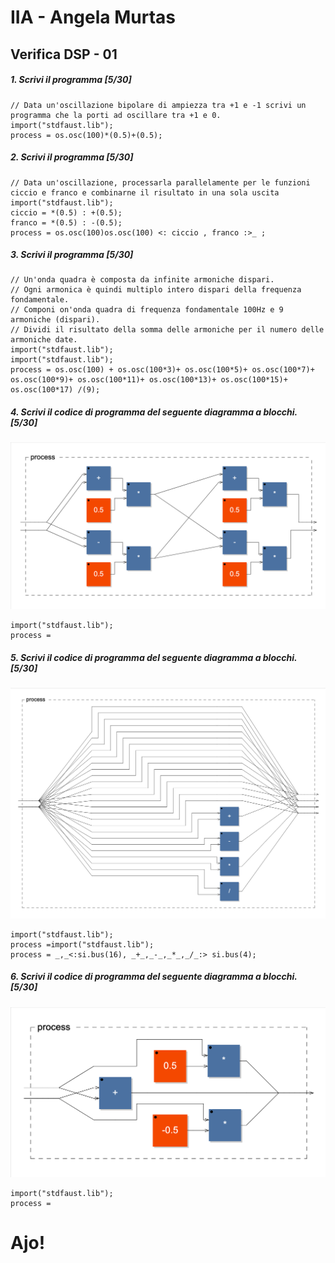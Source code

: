 # IIA - Angela Murtas
## Verifica DSP - 01

##### 1. Scrivi il programma [5/30]

```
// Data un'oscillazione bipolare di ampiezza tra +1 e -1 scrivi un programma che la porti ad oscillare tra +1 e 0.
import("stdfaust.lib");
process = os.osc(100)*(0.5)+(0.5);
```

##### 2. Scrivi il programma [5/30]

```
// Data un'oscillazione, processarla parallelamente per le funzioni ciccio e franco e combinarne il risultato in una sola uscita
import("stdfaust.lib");
ciccio = *(0.5) : +(0.5);
franco = *(0.5) : -(0.5);
process = os.osc(100)os.osc(100) <: ciccio , franco :>_ ;
```

##### 3. Scrivi il programma [5/30]

```
// Un'onda quadra è composta da infinite armoniche dispari.
// Ogni armonica è quindi multiplo intero dispari della frequenza fondamentale.  
// Componi on'onda quadra di frequenza fondamentale 100Hz e 9 armoniche (dispari).
// Dividi il risultato della somma delle armoniche per il numero delle armoniche date.
import("stdfaust.lib");
import("stdfaust.lib");
process = os.osc(100) + os.osc(100*3)+ os.osc(100*5)+ os.osc(100*7)+ os.osc(100*9)+ os.osc(100*11)+ os.osc(100*13)+ os.osc(100*15)+ os.osc(100*17) /(9);
```

##### 4. Scrivi il codice di programma del seguente diagramma a blocchi. [5/30]

![ms matrix](https://github.com/LSSN/2019-11-28-DSP-2A/blob/master/001.png)

```
import("stdfaust.lib");
process =
```

##### 5. Scrivi il codice di programma del seguente diagramma a blocchi. [5/30]

![inutilmatrix](https://github.com/LSSN/2019-11-28-DSP-2A/blob/master/002.png)

```
import("stdfaust.lib");
process =import("stdfaust.lib");
process = _,_<:si.bus(16), _+_,_-_,_*_,_/_:> si.bus(4);
```

##### 6. Scrivi il codice di programma del seguente diagramma a blocchi. [5/30]

![gajardo](https://github.com/LSSN/2019-11-28-DSP-2A/blob/master/003.png)

```
import("stdfaust.lib");
process =
```

# Ajo!

